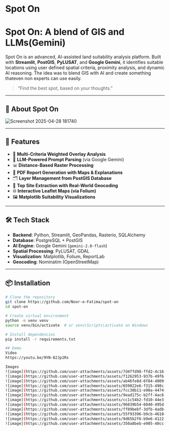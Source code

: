 # Spot On
# Spot On: A blend of GIS and LLMs(Gemini)

Spot On is an advanced, AI-assisted land suitability analysis platform. Built with **Streamlit**, **PostGIS**, **PyLUSAT**, and **Google Gemini**, it identifies suitable locations using user defined spatial criteria, proximity analysis, and dynamic AI reasoning. The idea was to blend GIS with AI and create something thateven non experts can use easily. 

> “Find the best spot, based on your thoughts.”

---


## 🚀 About Spot On
![Screenshot 2025-04-28 181740](https://github.com/user-attachments/assets/762beb02-97e0-413d-89ef-06349fee088a)

---

## 🚀 Features

- 📍 **Multi-Criteria Weighted Overlay Analysis**
- 🧠 **LLM-Powered Prompt Parsing** (via Google Gemini)
- 📊 **Distance-Based Raster Processing**
- 🧾 **PDF Report Generation with Maps & Explanations**
- 🗂️ **Layer Management from PostGIS Database**
- 🧭 **Top Site Extraction with Real-World Geocoding**
- 🌐 **Interactive Leaflet Maps (via Folium)**
- 🖼️ **Matplotlib Suitability Visualizations**

---


## 🛠️ Tech Stack

- **Backend**: Python, Streamlit, GeoPandas, Rasterio, SQLAlchemy
- **Database**: PostgreSQL + PostGIS
- **AI Engine**: Google Gemini (`gemini-2.0-flash`)
- **Spatial Processing**: PyLUSAT, GDAL
- **Visualization**: Matplotlib, Folium, ReportLab
- **Geocoding**: Nominatim (OpenStreetMap)

---

## 📦 Installation

```bash
# Clone the repository
git clone https://github.com/Noor-e-Fatima/spot-on
cd spot-on

# Create virtual environment
python -m venv venv
source venv/bin/activate  # or venv\Scripts\activate on Windows

# Install dependencies
pip install -r requirements.txt

## Demo
Video
https://youtu.be/9YN-82Jp1Rs

Images
![image](https://github.com/user-attachments/assets/7d4ffd98-ffd2-4c16-abc2-cc9f94607e67)
![image](https://github.com/user-attachments/assets/f1262953-937b-49f6-a61c-61c7891edf28)
![image](https://github.com/user-attachments/assets/ab46fe8d-6f84-4009-906b-f43d8e443d42)
![image](https://github.com/user-attachments/assets/659022e6-f315-498c-9340-2f44600e2493)
![image](https://github.com/user-attachments/assets/fcc30b11-e90a-4474-8318-87a6d58a03d0)
![image](https://github.com/user-attachments/assets/9ead175c-b2ff-4ac6-a2b0-9606e84fab7f)
![image](https://github.com/user-attachments/assets/cc1c54b2-fd10-44e3-a380-a543b9e9fc79)
![image](https://github.com/user-attachments/assets/96839b54-6040-495d-8c58-b5be4f34e1cc)
![image](https://github.com/user-attachments/assets/ff89bebf-3dfb-4adb-89e3-a483ba91bad3)
![image](https://github.com/user-attachments/assets/55f93396-b9cb-4610-b369-e7d2c83a853b)
![image](https://github.com/user-attachments/assets/9d65b2f6-b9e6-4122-a8b8-b13bae225225)
![image](https://github.com/user-attachments/assets/350a8beb-e905-40cc-baba-f827f0525b9e)












